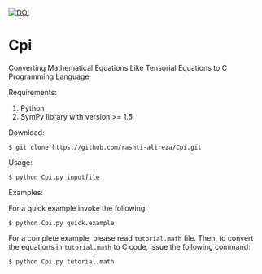 [![DOI](https://zenodo.org/badge/196009988.svg)](https://zenodo.org/badge/latestdoi/196009988)

# Cpi
Converting Mathematical Equations Like Tensorial Equations to C Programming Language.

Requirements:
1. Python
2. SymPy library with version >= 1.5


Download:

`$ git clone https://github.com/rashti-alireza/Cpi.git`

Usage:

`$ python Cpi.py inputfile`

Examples:

For a quick example invoke the following:

`$ python Cpi.py quick.example`

For a complete example, please read `tutorial.math` file.
Then, to convert the equations in `tutorial.math` to C code,
issue the following command:

`$ python Cpi.py tutorial.math`

